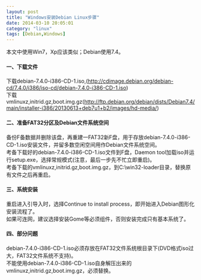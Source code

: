 ```yaml
---
layout: post
title: "Windows安装Debian Linux步骤"
date: 2014-03-10 20:05:01
category: "linux"
tags: [Debian,Windows]
---
```

本文中使用Win7，Xp应该类似；Debian使用7.4。  

#### 一、下载文件
下载debian-7.4.0-i386-CD-1.iso,(http://cdimage.debian.org/debian-cd/7.4.0/i386/iso-cd/debian-7.4.0-i386-CD-1.iso)  
下载vmlinuxz,initrid.gz,boot.img.gz(http://ftp.debian.org/debian/dists/Debian7.4/main/installer-i386/20130613+deb7u1+b2/images/hd-media/)<!-- more -->  

#### 二、准备FAT32分区及Debian文件系统空间
备份F备数据并删除该盘，再重建一FAT32新F盘，用于存放debian-7.4.0-i386-CD-1.iso安装文件，并留多数空闲空间用作Debian文件系统空间。  
考备下载好的debian-7.4.0-i386-CD-1.iso文件到F盘，Daemon tool加载iso并运行setup.exe，选择常规模式(注意，最后一步先不忙立即重启)。  
考备下载的vmlinuxz,initrid.gz,boot.img.gz，到C:\win32-loader目录，替换原有文件之后再重启。  

#### 三、系统安装
重启进入引导入时，选择Continue to install process，即开始进入Debian图形化安装流程了。  
如果可连网，建议选择安装Gome等必须组件，否则安装完成只有基本系统了。  

#### 四、部分问题
debian-7.4.0-i386-CD-1.iso必须存放在FAT32文件系统根目录下(DVD格式iso过大，FAT32文件系统不支持)。  
不能使用debian-7.4.0-i386-CD-1.iso自身解压出来的vmlinuxz,initrid.gz,boot.img.gz，必须替换。  
